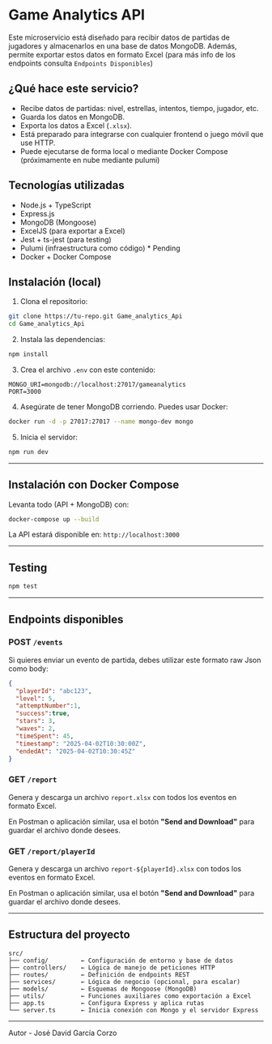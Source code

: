 # Game Analytics API

Este microservicio está diseñado para recibir datos de partidas de jugadores y almacenarlos en una base de datos MongoDB. 
Además, permite exportar estos datos en formato Excel (para más info de los endpoints consulta `Endpoints Disponibles`) 

## ¿Qué hace este servicio?

- Recibe datos de partidas: nivel, estrellas, intentos, tiempo, jugador, etc.
- Guarda los datos en MongoDB.
- Exporta los datos a Excel (`.xlsx`).
- Está preparado para integrarse con cualquier frontend o juego móvil que use HTTP.
- Puede ejecutarse de forma local o mediante Docker Compose (próximamente en nube mediante pulumi)

## Tecnologías utilizadas

- Node.js + TypeScript
- Express.js
- MongoDB (Mongoose)
- ExcelJS (para exportar a Excel)
- Jest + ts-jest (para testing)
- Pulumi (infraestructura como código) * Pending
- Docker + Docker Compose

## Instalación (local)

1. Clona el repositorio:

```bash
git clone https://tu-repo.git Game_analytics_Api
cd Game_analytics_Api
```

2. Instala las dependencias:

```bash
npm install
```

3. Crea el archivo `.env` con este contenido:

```
MONGO_URI=mongodb://localhost:27017/gameanalytics
PORT=3000
```

4. Asegúrate de tener MongoDB corriendo. Puedes usar Docker:

```bash
docker run -d -p 27017:27017 --name mongo-dev mongo
```

5. Inicia el servidor:

```bash
npm run dev
```

---

## Instalación con Docker Compose

Levanta todo (API + MongoDB) con:

```bash
docker-compose up --build
```

La API estará disponible en:  `http://localhost:3000`

---

## Testing

```bash
npm test
```

---

## Endpoints disponibles

### POST `/events`

Si quieres enviar un evento de partida, debes utilizar este formato raw Json como body:

```json
{
  "playerId": "abc123",
  "level": 5,
  "attemptNumber":1,
  "success":true,
  "stars": 3,
  "waves": 2,
  "timeSpent": 45,
  "timestamp": "2025-04-02T10:30:00Z",
  "endedAt": "2025-04-02T10:30:45Z"
}
```

### GET  `/report`

Genera y descarga un archivo `report.xlsx` con todos los eventos en formato Excel.

En Postman o aplicación similar, usa el botón **"Send and Download"** para guardar el archivo donde desees.

### GET  `/report/playerId`

Genera y descarga un archivo `report-${playerId}.xlsx` con todos los eventos
en formato Excel.

En Postman o aplicación similar, usa el botón **"Send and Download"** para guardar el archivo donde desees.

---

## Estructura del proyecto

```
src/
├── config/         ← Configuración de entorno y base de datos
├── controllers/    ← Lógica de manejo de peticiones HTTP
├── routes/         ← Definición de endpoints REST
├── services/       ← Lógica de negocio (opcional, para escalar)
├── models/         ← Esquemas de Mongoose (MongoDB)
├── utils/          ← Funciones auxiliares como exportación a Excel
├── app.ts          ← Configura Express y aplica rutas
└── server.ts       ← Inicia conexión con Mongo y el servidor Express
```

---

Autor - José David García Corzo
